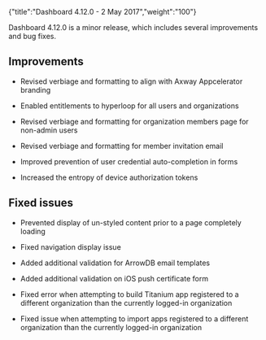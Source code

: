 {"title":"Dashboard 4.12.0 - 2 May 2017","weight":"100"} 

Dashboard 4.12.0 is a minor release, which includes several improvements and bug fixes.

## Improvements

*   Revised verbiage and formatting to align with Axway Appcelerator branding
    
*   Enabled entitlements to hyperloop for all users and organizations
    
*   Revised verbiage and formatting for organization members page for non-admin users
    
*   Revised verbiage and formatting for member invitation email
    
*   Improved prevention of user credential auto-completion in forms
    
*   Increased the entropy of device authorization tokens
    

## Fixed issues

*   Prevented display of un-styled content prior to a page completely loading
    
*   Fixed navigation display issue
    
*   Added additional validation for ArrowDB email templates
    
*   Added additional validation on iOS push certificate form
    
*   Fixed error when attempting to build Titanium app registered to a different organization than the currently logged-in organization
    
*   Fixed issue when attempting to import apps registered to a different organization than the currently logged-in organization